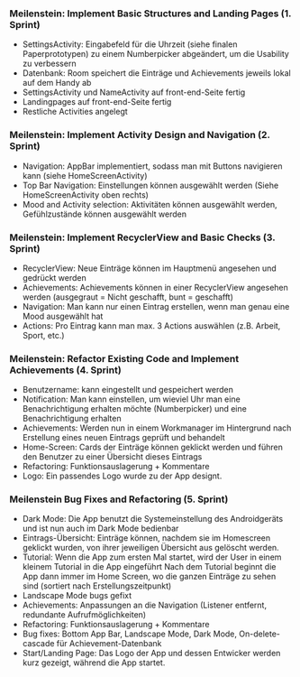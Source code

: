 ### Meilenstein: Implement Basic Structures and Landing Pages (1. Sprint)

- SettingsActivity: Eingabefeld für die Uhrzeit (siehe finalen Paperprototypen) zu einem Numberpicker abgeändert, um die Usability zu verbessern
- Datenbank: Room speichert die Einträge und Achievements jeweils lokal auf dem Handy ab
- SettingsActivity und NameActivity auf front-end-Seite fertig 
- Landingpages auf front-end-Seite fertig 
- Restliche Activities angelegt


### Meilenstein: Implement Activity Design and Navigation (2. Sprint)


- Navigation: AppBar implementiert, sodass man mit Buttons navigieren kann (siehe HomeScreenActivity)
- Top Bar Navigation: Einstellungen können ausgewählt werden (Siehe HomeScreenActivity oben rechts)
- Mood and Activity selection: Aktivitäten können ausgewählt werden, Gefühlzustände können ausgewählt werden 


### Meilenstein: Implement RecyclerView and Basic Checks (3. Sprint)


- RecyclerView: Neue Einträge können im Hauptmenü angesehen und gedrückt werden
- Achievements: Achievements können in einer RecyclerView angesehen werden (ausgegraut = Nicht geschafft, bunt = geschafft)
- Navigation: Man kann nur einen Eintrag erstellen, wenn man genau eine Mood ausgewählt hat
- Actions: Pro Eintrag kann man max. 3 Actions auswählen (z.B. Arbeit, Sport, etc.)


### Meilenstein: Refactor Existing Code and Implement Achievements (4. Sprint)

- Benutzername: kann eingestellt und gespeichert werden
- Notification: Man kann einstellen, um wieviel Uhr man eine Benachrichtigung erhalten möchte (Numberpicker) und eine Benachrichtigung erhalten
- Achievements: Werden nun in einem Workmanager im Hintergrund nach Erstellung eines neuen Eintrags geprüft und behandelt
- Home-Screen: Cards der Einträge können geklickt werden und führen den Benutzer zu einer Übersicht dieses Eintrags
- Refactoring: Funktionsauslagerung + Kommentare
- Logo: Ein passendes Logo wurde zu der App designt.


### Meilenstein Bug Fixes and Refactoring (5. Sprint)


- Dark Mode: Die App benutzt die Systemeinstellung des Androidgeräts und ist nun auch im Dark Mode bedienbar
- Eintrags-Übersicht: Einträge können, nachdem sie im Homescreen geklickt wurden, von ihrer jeweiligen Übersicht aus gelöscht werden.
- Tutorial: Wenn die App zum ersten Mal startet, wird der User in einem kleinem Tutorial in die App eingeführt Nach dem Tutorial beginnt die App dann immer im Home Screen, wo die ganzen Einträge zu sehen sind (sortiert nach Erstellungszeitpunkt)
- Landscape Mode bugs gefixt
- Achievements: Anpassungen an die Navigation (Listener entfernt, redundante Aufrufmöglichkeiten)
- Refactoring: Funktionsauslagerung + Kommentare
- Bug fixes: Bottom App Bar, Landscape Mode, Dark Mode, On-delete-cascade für Achievement-Datenbank
- Start/Landing Page: Das Logo der App und dessen Entwicker werden kurz gezeigt, während die App startet.
